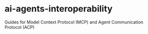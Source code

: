 # ai-agents-interoperability
Guides for Model Context Protocol (MCP) and Agent Communication Protocol (ACP)
